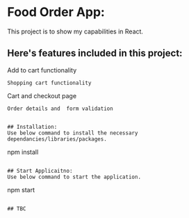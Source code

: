 # Food Order App:

This project is to show my capabilities in React.

## Here's features included in this project:
Add to cart functionality
```
Shopping cart functionality
```
Cart and checkout page
```
Order details and  form validation


## Installation:
Use below command to install the necessary dependancies/libraries/packages.
```
npm install
```

## Start Applicaitno:
Use below command to start the application.
```
npm start
```

## TBC

